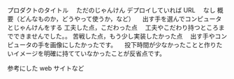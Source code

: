 プロダクトのタイトル
　ただのじゃんけん
デプロイしていれば URL
　なし
概要（どんなものか，どうやって使うか，など）
　出す手を選んでコンピュータとじゃんけんをする
工夫した点，こだわった点
　工夫やこだわり持つところまでできませんでした。。
苦戦した点，もう少し実装したかった点
　出す手やコンピュータの手を画像にしたかったです。
　投下時間が少なかったことと作りたいイメージを明確に持てていなかったことが反省点です。

参考にした web サイトなど